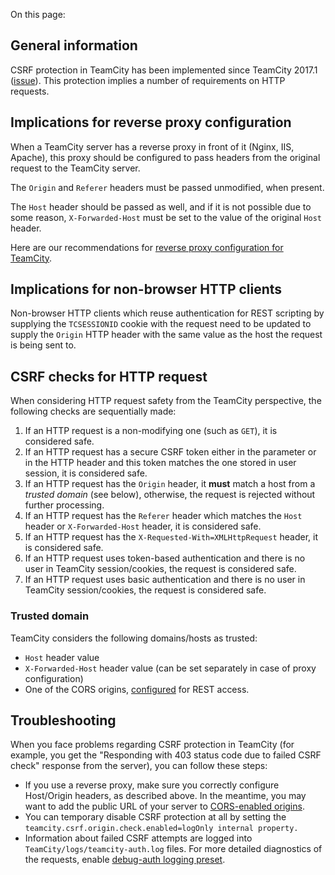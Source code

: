 [//]: # (title: CSRF Protection)
[//]: # (auxiliary-id: CSRF Protection)

On this page:

<tag-list of="chapter" mode="tree" depth="4"/>


## General information

CSRF protection in TeamCity has been implemented since TeamCity 2017.1 ([issue](https://youtrack.jetbrains.com/issue/TW-17762)). This protection implies a number of requirements on HTTP requests.

## Implications for reverse proxy configuration

When a TeamCity server has a reverse proxy in front of it (Nginx, IIS, Apache), this proxy should be configured to pass headers from the original request to the TeamCity server.

The `Origin` and `Referer` headers must be passed unmodified, when present.

The  `Host` header should be passed as well, and if it is not possible due to some reason, `X-Forwarded-Host` must be set to the value of the original `Host` header. 

Here are our recommendations for [reverse proxy configuration for TeamCity](how-to.md#Set+Up+TeamCity+behind+a+Proxy+Server).

## Implications for non-browser HTTP clients

Non\-browser HTTP clients which reuse authentication for REST scripting by supplying the `TCSESSIONID` cookie with the request need to be updated to supply the `Origin` HTTP header with the same value as the host the request is being sent to. 

## CSRF checks for HTTP request

When considering HTTP request safety from the TeamCity perspective, the following checks are sequentially made:
1. If an HTTP request is a non\-modifying one (such as `GET`), it is considered safe.
2. If an HTTP request has a secure CSRF token either in the parameter or in the HTTP header and this token matches the one stored in user session, it is considered safe.
3. If an HTTP request has the `Origin` header, it __must__ match a host from a _trusted domain_ (see below), otherwise, the request is rejected without further processing.
4. If an HTTP request has the `Referer` header which matches the `Host` header or `X-Forwarded-Host` header, it is considered safe.
5. If an HTTP request has the `X-Requested-With=XMLHttpRequest` header, it is considered safe.
6. If an HTTP request uses token-based authentication and there is no user in TeamCity session/cookies, the request is considered safe.
7. If an HTTP request uses basic authentication and there is no user in TeamCity session/cookies, the request is considered safe.

### Trusted domain

TeamCity considers the following domains/hosts as trusted:
* `Host` header value
* `X-Forwarded-Host` header value (can be set separately in case of proxy configuration)
* One of the CORS origins, [configured](rest-api.md#CORS+Support) for REST access. 

## Troubleshooting

When you face problems regarding CSRF protection in TeamCity (for example, you get the "Responding with 403 status code due to failed CSRF check" response from the server), you can follow these steps:
* If you use a reverse proxy, make sure you correctly configure Host/Origin headers, as described above. In the meantime, you may want to add the public URL of your server to [CORS-enabled origins](rest-api.md#CORS+Support).
* You can temporary disable CSRF protection at all by setting the `teamcity.csrf.origin.check.enabled=logOnly internal property.`
* Information about failed CSRF attempts are logged into `TeamCity/logs/teamcity-auth.log` files. For more detailed diagnostics of the requests, enable [debug-auth logging preset](reporting-issues.md#Logging+events). 
